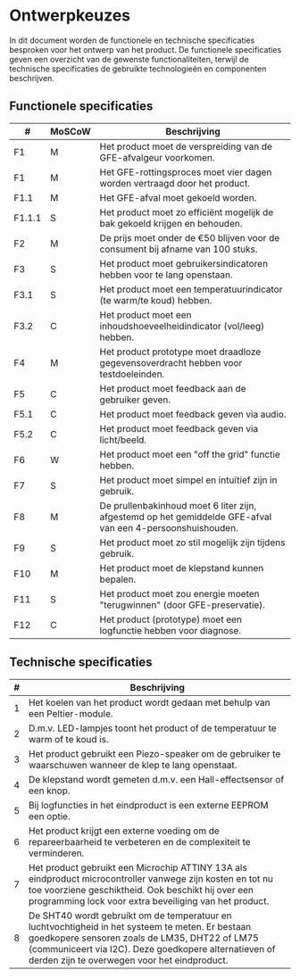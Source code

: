 # Ontwerpkeuzes

In dit document worden de functionele en technische specificaties besproken voor het ontwerp van het product. De functionele specificaties geven een overzicht van de gewenste functionaliteiten, terwijl de technische specificaties de gebruikte technologieën en componenten beschrijven.

## Functionele specificaties

| # | MoSCoW | Beschrijving |
|---|--------|------------|
| F1 | M | Het product moet de verspreiding van de GFE-afvalgeur voorkomen. |
| F1 | M | Het GFE-rottingsproces moet vier dagen worden vertraagd door het product. |
| F1.1 | M | Het GFE-afval moet gekoeld worden. |
| F1.1.1 | S | Het product moet zo efficiënt mogelijk de bak gekoeld krijgen en behouden. |
| F2 | M | De prijs moet onder de €50 blijven voor de consument bij afname van 100 stuks. |
| F3 | S | Het product moet gebruikersindicatoren hebben voor te lang openstaan. |
| F3.1 | S | Het product moet een temperatuurindicator (te warm/te koud) hebben. |
| F3.2 | C | Het product moet een inhoudshoeveelheidindicator (vol/leeg) hebben. |
| F4 | M | Het product prototype moet draadloze gegevensoverdracht hebben voor testdoeleinden. |
| F5 | C | Het product moet feedback aan de gebruiker geven. |
| F5.1 | C | Het product moet feedback geven via audio. |
| F5.2 | C | Het product moet feedback geven via licht/beeld. |
| F6 | W | Het product moet een "off the grid" functie hebben. |
| F7 | S | Het product moet simpel en intuïtief zijn in gebruik. |
| F8 | M | De prullenbakinhoud moet 6 liter zijn, afgestemd op het gemiddelde GFE-afval van een 4-persoonshuishouden. |
| F9 | S | Het product moet zo stil mogelijk zijn tijdens gebruik. |
| F10 | M | Het product moet de klepstand kunnen bepalen. |
| F11 | S | Het product moet zou energie moeten "terugwinnen" (door GFE-preservatie). |
| F12 | C | Het product (prototype) moet een logfunctie hebben voor diagnose. |

## Technische specificaties

| # | Beschrijving |
|---|------------|
| 1 | Het koelen van het product wordt gedaan met behulp van een Peltier-module. |
| 2 | D.m.v. LED-lampjes toont het product of de temperatuur te warm of te koud is. |
| 3 | Het product gebruikt een Piezo-speaker om de gebruiker te waarschuwen wanneer de klep te lang openstaat. |
| 4 | De klepstand wordt gemeten d.m.v. een Hall-effectsensor of een knop. |
| 5 | Bij logfuncties in het eindproduct is een externe EEPROM een optie. |
| 6 | Het product krijgt een externe voeding om de repareerbaarheid te verbeteren en de complexiteit te verminderen. |
| 7 | Het product gebruikt een Microchip ATTINY 13A als eindproduct microcontroller vanwege zijn kosten en tot nu toe voorziene geschiktheid. Ook beschikt hij over een programming lock voor extra beveiliging van het product. |
| 8 | De SHT40 wordt gebruikt om de temperatuur en luchtvochtigheid in het systeem te meten. Er bestaan goedkopere sensoren zoals de LM35, DHT22 of LM75 (communiceert via I2C). Deze goedkopere alternatieven of derden zijn te overwegen voor het eindproduct. |
